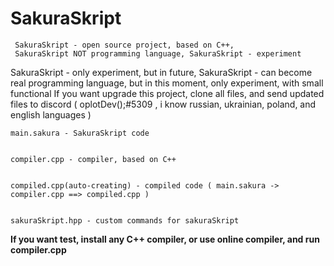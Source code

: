 # SakuraSkript
```
 SakuraSkript - open source project, based on C++,
 SakuraSkript NOT programming language, SakuraSkript - experiment
```


   SakuraSkript - only experiment, but in future, SakuraSkript - can become real programming language, but in this moment, only experiment, with small functional
If you want upgrade this project, clone all files, and send updated files to discord ( oplotDev();#5309 , i know russian, ukrainian, poland, and english languages )







```
main.sakura - SakuraSkript code


compiler.cpp - compiler, based on C++


compiled.cpp(auto-creating) - compiled code ( main.sakura -> compiler.cpp ==> compiled.cpp )


sakuraSkript.hpp - custom commands for sakuraSkript
```



**If you want test, install any C++ compiler, or use online compiler, and run compiler.cpp**
